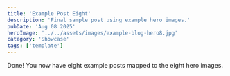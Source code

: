 ```yaml
---
title: 'Example Post Eight'
description: 'Final sample post using example hero images.'
pubDate: 'Aug 08 2025'
heroImage: '../../assets/images/example-blog-hero8.jpg'
category: 'Showcase'
tags: ['template']
---
```


Done! You now have eight example posts mapped to the eight hero images.


